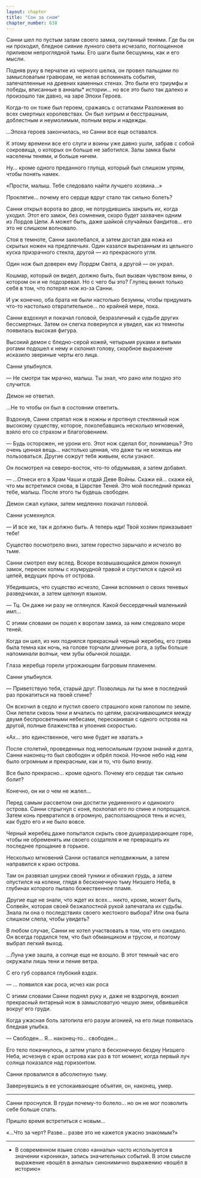 ```yaml
---
layout: chapter
title: "Сон за сном"
chapter_number: 638
---
```


Санни шел по пустым залам своего замка, окутанный тенями. Где бы он ни проходил, бледное сияние лунного света исчезало, поглощенное приливом непроглядной тьмы. Его шаги были бесшумны, как и его мысли.

Подняв руку в перчатке из черного шелка, он провел пальцами по замысловатым гравюрам, не желая вспоминать события, запечатленные на древних каменных стенах. Это были его триумфы и победы, вписанные в анналы* истории... но все это было так далеко и произошло так давно, на заре Эпохи Героев.

Когда-то он тоже был героем, сражаясь с остатками Разложения во всех смертных королевствах. Он был хитрым и бесстрашным, доблестным и неумолимым, полным веры и надежды.

...Эпоха героев закончилась, но Санни все еще оставался.

К этому времени все его слуги и воины уже давно ушли, забрав с собой сокровища, о которых он больше не заботился. Залы замка были населены тенями, и больше ничем.

Ну... кроме одного преданного глупца, который был слишком упрям, чтобы понять намек.

«Прости, малыш. Тебе следовало найти лучшего хозяина...»

Проклятие... почему его сердце вдруг стало так сильно болеть?

Санни открыл ворота во двор, не потрудившись закрыть их, когда уходил. Этот его замок, без сомнения, скоро будет захвачен одним из Лордов Цепи. А может быть, даже шайкой случайных бандитов... его это не слишком волновало.

Стоя в темноте, Санни заколебался, а затем достал два ножа из скрытых ножен на предплечьях. Один казался вырезанным из цельного куска призрачного стекла, другой — из прекрасного угля.

Один нож был доверен ему Лордрм Света, а другой — он украл.

Кошмар, который он видел, должно быть, был вызван чувством вины, о котором он и не подозревал. Но с чего бы это? Глупец винил только себя в том, что потерял нож из-за Санни.

И уж конечно, оба брата не были настолько безумны, чтобы придумать что-то настолько отвратительное... по крайней мере, пока.

Санни вздохнул и покачал головой, безразличный к судьбе других бессмертных. Затем он слегка повернулся и увидел, как из темноты появилась высокая фигура.

Высокий демон с бледно-серой кожей, четырьмя руками и витыми рогами подошел к нему и склонил голову, скорбное выражение исказило звериные черты его лица.

Санни улыбнулся.

— Не смотри так мрачно, малыш. Ты знал, что рано или поздно это случится.

Демон не ответил.

...Не то чтобы он был в состоянии ответить.

Вздохнув, Санни спрятал нож в ножны и протянул стеклянный нож высокому существу, которое, поколебавшись несколько мгновений, взяло его со страхом и благоговением.

— Будь осторожен, не урони его. Этот нож сделал бог, понимаешь? Это очень ценная вещь... настолько ценная, что даже ты не можешь им пользоваться. Другие сожрут тебя живьем, если узнают.

Он посмотрел на северо-восток, что-то обдумывая, а затем добавил.

— ...Отнеси его в Храм Чаши и отдай Деве Войны. Скажи ей... скажи ей, что мы встретимся снова, в Царстве Теней. Это мой последний приказ тебе, малыш. После этого ты будешь свободен.

Демон сжал кулаки, затем медленно покачал головой.

Санни усмехнулся.

— И все же, так и должно быть. А теперь иди! Твой хозяин приказывает тебе!

Существо посмотрело вниз, затем горестно зарычало и исчезло во тьме.

Санни смотрел ему вслед. Вскоре возвышающийся демон покинул замок, пересек холмы с изумрудной травой и спустился к одной из цепей, ведущих прочь от острова.

Убедившись, что существо исчезло, Санни вспомнил о своих теневых разведчиках, а затем щелкнул языком.

— Тц. Он даже ни разу не оглянулся. Какой бессердечный маленький имп...

С этими словами он пошел к воротам замка, за ним следовало море теней.

Когда он шел, из них поднялся прекрасный черный жеребец, его грива была темна как ночь, на голове торчали длинные рога, а зубы больше напоминали волчьи, чем зубы обычной лошади.

Глаза жеребца горели угрожающим багровым пламенем.

Санни улыбнулся.

— Приветствую тебя, старый друг. Позволишь ли ты мне в последний раз прокатиться на твоей спине?

Он вскочил в седло и пустил своего страшного коня галопом по земле. Они летели сквозь тени и мчались по цепям, раскачивающимся между двумя беспросветными небесами, перескакивая с одного острова на другой, полные блаженства и упоения скоростью.

«Ах... это единственное, чего мне будет не хватать.»

После столетий, проведенных под непосильным грузом знаний и долга, Санни наконец-то был свободен и обрёл покой. Ночное небо над ним было огромным и прекрасным, как и то, что было внизу.

Все было прекрасно... кроме одного. Почему его сердце так сильно болит?

Конечно, он ни о чем не жалел...

Перед самым рассветом они достигли уединенного и одинокого острова. Санни спрыгнул с коня, похлопал его по спине и попрощался. Затем конь превратился в огромную, расползающуюся тень и исчез, как будто его и не было вовсе.

Черный жеребец даже попытался скрыть свое душераздирающее горе, чтобы не обременять им своего создателя и не превращать их последнее прощание в горькое.

Несколько мгновений Санни оставался неподвижным, а затем направился к краю острова.

Там он развязал шнурки своей туники и обнажил грудь, а затем опустился на колени, глядя в бесконечную тьму Низшего Неба, в глубинах которого пылало божественное пламя.

Другие еще не знали, что ждет их всех... никто, кроме, может быть, Солвейн, которая своей безжалостной рукой запечатала их судьбы. Знала ли она о последствиях своего жестокого выбора? Или она была слишком слепа, чтобы увидеть?

В любом случае, Санни не хотел участвовать в том, что его ожидало. Он всегда гордился тем, что был обманщиком и трусом, и поэтому выбрал легкий выход.

...Луна уже зашла, а солнце еще не взошло. В этот темный час его окружали лишь тени и пение ветра.

С его губ сорвался глубокий вздох.

— ... появился как роса, исчез как роса

С этими словами Санни поднял руку и, даже не вздрогнув, вонзил прекрасный янтарный нож в замысловатую чешую змеи, обвившейся вокруг его груди.

Когда ужасная боль затопила его разум агонией, на его лице появилась бледная улыбка.

— Свободен... Я... наконец-то... свободен...

Его тело покачнулось, а затем упало в бесконечную бездну Низшего Неба, исчезнув с края острова как раз в тот момент, когда первый луч солнца показался над горизонтом.

Санни провалился в абсолютную тьму.

Завернувшись в ее успокаивающие объятия, он, наконец, умер.

***

Санни проснулся. В груди почему-то болело... но он не мог позволить себе больше спать.

Пришло время встретиться с новым...

«...Что за черт? Разве... разве это не кажется ужасно знакомым?»

_______

* В современном языке слово «анналы» часто используется в значении «хроника», запись значительных событий. В этом смысле выражение «вошёл в анналы» синонимично выражению «вошёл в историю»